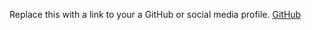 Replace this with a link to your a GitHub or social media profile.
[GitHub](https://moseevayl.github.io/markdown-portfolio/)
